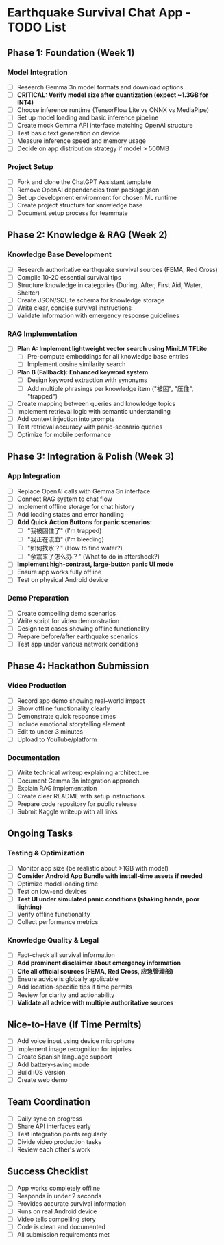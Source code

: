 # Earthquake Survival Chat App - TODO List

## Phase 1: Foundation (Week 1)

### Model Integration
- [ ] Research Gemma 3n model formats and download options
- [ ] **CRITICAL: Verify model size after quantization (expect ~1.3GB for INT4)**
- [ ] Choose inference runtime (TensorFlow Lite vs ONNX vs MediaPipe)
- [ ] Set up model loading and basic inference pipeline
- [ ] Create mock Gemma API interface matching OpenAI structure
- [ ] Test basic text generation on device
- [ ] Measure inference speed and memory usage
- [ ] Decide on app distribution strategy if model > 500MB

### Project Setup
- [ ] Fork and clone the ChatGPT Assistant template
- [ ] Remove OpenAI dependencies from package.json
- [ ] Set up development environment for chosen ML runtime
- [ ] Create project structure for knowledge base
- [ ] Document setup process for teammate

## Phase 2: Knowledge & RAG (Week 2)

### Knowledge Base Development
- [ ] Research authoritative earthquake survival sources (FEMA, Red Cross)
- [ ] Compile 10-20 essential survival tips
- [ ] Structure knowledge in categories (During, After, First Aid, Water, Shelter)
- [ ] Create JSON/SQLite schema for knowledge storage
- [ ] Write clear, concise survival instructions
- [ ] Validate information with emergency response guidelines

### RAG Implementation
- [ ] **Plan A: Implement lightweight vector search using MiniLM TFLite**
  - [ ] Pre-compute embeddings for all knowledge base entries
  - [ ] Implement cosine similarity search
- [ ] **Plan B (Fallback): Enhanced keyword system**
  - [ ] Design keyword extraction with synonyms
  - [ ] Add multiple phrasings per knowledge item ("被困", "压住", "trapped")
- [ ] Create mapping between queries and knowledge topics
- [ ] Implement retrieval logic with semantic understanding
- [ ] Add context injection into prompts
- [ ] Test retrieval accuracy with panic-scenario queries
- [ ] Optimize for mobile performance

## Phase 3: Integration & Polish (Week 3)

### App Integration
- [ ] Replace OpenAI calls with Gemma 3n interface
- [ ] Connect RAG system to chat flow
- [ ] Implement offline storage for chat history
- [ ] Add loading states and error handling
- [ ] **Add Quick Action Buttons for panic scenarios:**
  - [ ] "我被困住了" (I'm trapped)
  - [ ] "我正在流血" (I'm bleeding)
  - [ ] "如何找水？" (How to find water?)
  - [ ] "余震来了怎么办？" (What to do in aftershock?)
- [ ] **Implement high-contrast, large-button panic UI mode**
- [ ] Ensure app works fully offline
- [ ] Test on physical Android device

### Demo Preparation
- [ ] Create compelling demo scenarios
- [ ] Write script for video demonstration
- [ ] Design test cases showing offline functionality
- [ ] Prepare before/after earthquake scenarios
- [ ] Test app under various network conditions

## Phase 4: Hackathon Submission

### Video Production
- [ ] Record app demo showing real-world impact
- [ ] Show offline functionality clearly
- [ ] Demonstrate quick response times
- [ ] Include emotional storytelling element
- [ ] Edit to under 3 minutes
- [ ] Upload to YouTube/platform

### Documentation
- [ ] Write technical writeup explaining architecture
- [ ] Document Gemma 3n integration approach
- [ ] Explain RAG implementation
- [ ] Create clear README with setup instructions
- [ ] Prepare code repository for public release
- [ ] Submit Kaggle writeup with all links

## Ongoing Tasks

### Testing & Optimization
- [ ] Monitor app size (be realistic about >1GB with model)
- [ ] **Consider Android App Bundle with install-time assets if needed**
- [ ] Optimize model loading time
- [ ] Test on low-end devices
- [ ] **Test UI under simulated panic conditions (shaking hands, poor lighting)**
- [ ] Verify offline functionality
- [ ] Collect performance metrics

### Knowledge Quality & Legal
- [ ] Fact-check all survival information
- [ ] **Add prominent disclaimer about emergency information**
- [ ] **Cite all official sources (FEMA, Red Cross, 应急管理部)**
- [ ] Ensure advice is globally applicable
- [ ] Add location-specific tips if time permits
- [ ] Review for clarity and actionability
- [ ] **Validate all advice with multiple authoritative sources**

## Nice-to-Have (If Time Permits)
- [ ] Add voice input using device microphone
- [ ] Implement image recognition for injuries
- [ ] Create Spanish language support
- [ ] Add battery-saving mode
- [ ] Build iOS version
- [ ] Create web demo

## Team Coordination
- [ ] Daily sync on progress
- [ ] Share API interfaces early
- [ ] Test integration points regularly
- [ ] Divide video production tasks
- [ ] Review each other's work

## Success Checklist
- [ ] App works completely offline
- [ ] Responds in under 2 seconds
- [ ] Provides accurate survival information
- [ ] Runs on real Android device
- [ ] Video tells compelling story
- [ ] Code is clean and documented
- [ ] All submission requirements met